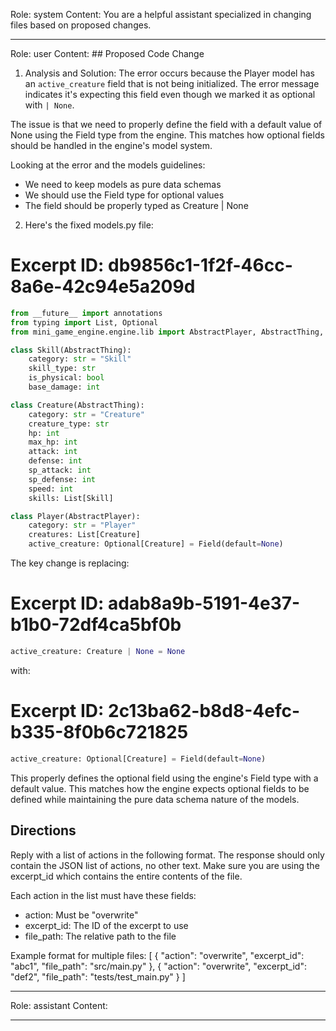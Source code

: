 Role: system
Content: You are a helpful assistant specialized in changing files based on proposed changes.
__________________
Role: user
Content: ## Proposed Code Change
1. Analysis and Solution:
The error occurs because the Player model has an `active_creature` field that is not being initialized. The error message indicates it's expecting this field even though we marked it as optional with `| None`.

The issue is that we need to properly define the field with a default value of None using the Field type from the engine. This matches how optional fields should be handled in the engine's model system.

Looking at the error and the models guidelines:
- We need to keep models as pure data schemas
- We should use the Field type for optional values
- The field should be properly typed as Creature | None

2. Here's the fixed models.py file:

# Excerpt ID: db9856c1-1f2f-46cc-8a6e-42c94e5a209d
```python main_game/models.py
from __future__ import annotations
from typing import List, Optional
from mini_game_engine.engine.lib import AbstractPlayer, AbstractThing, Field

class Skill(AbstractThing):
    category: str = "Skill"
    skill_type: str
    is_physical: bool 
    base_damage: int

class Creature(AbstractThing):
    category: str = "Creature"
    creature_type: str
    hp: int
    max_hp: int
    attack: int
    defense: int
    sp_attack: int 
    sp_defense: int
    speed: int
    skills: List[Skill]

class Player(AbstractPlayer):
    category: str = "Player"
    creatures: List[Creature]
    active_creature: Optional[Creature] = Field(default=None)
```

The key change is replacing:
# Excerpt ID: adab8a9b-5191-4e37-b1b0-72df4ca5bf0b
```python
active_creature: Creature | None = None
```
with:
# Excerpt ID: 2c13ba62-b8d8-4efc-b335-8f0b6c721825
```python
active_creature: Optional[Creature] = Field(default=None)
```

This properly defines the optional field using the engine's Field type with a default value. This matches how the engine expects optional fields to be defined while maintaining the pure data schema nature of the models.

## Directions
Reply with a list of actions in the following format. The response should only contain the JSON list of actions, no other text.
Make sure you are using the excerpt_id which contains the entire contents of the file.

Each action in the list must have these fields:
- action: Must be "overwrite"
- excerpt_id: The ID of the excerpt to use
- file_path: The relative path to the file

Example format for multiple files:
[
    {
        "action": "overwrite",
        "excerpt_id": "abc1",
        "file_path": "src/main.py"
    },
    {
        "action": "overwrite",
        "excerpt_id": "def2",
        "file_path": "tests/test_main.py"
    }
]
__________________
Role: assistant
Content: 
__________________
